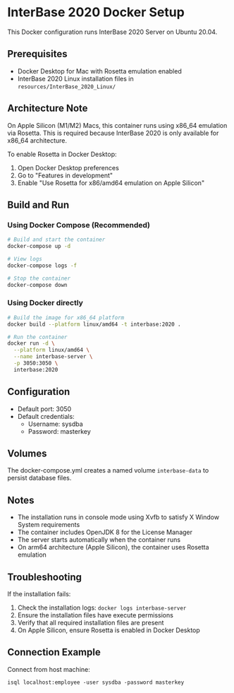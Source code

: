 # InterBase 2020 Docker Setup

This Docker configuration runs InterBase 2020 Server on Ubuntu 20.04.

## Prerequisites

- Docker Desktop for Mac with Rosetta emulation enabled
- InterBase 2020 Linux installation files in `resources/InterBase_2020_Linux/`

## Architecture Note

On Apple Silicon (M1/M2) Macs, this container runs using x86_64 emulation via Rosetta. This is required because InterBase 2020 is only available for x86_64 architecture.

To enable Rosetta in Docker Desktop:
1. Open Docker Desktop preferences
2. Go to "Features in development"
3. Enable "Use Rosetta for x86/amd64 emulation on Apple Silicon"

## Build and Run

### Using Docker Compose (Recommended)

```bash
# Build and start the container
docker-compose up -d

# View logs
docker-compose logs -f

# Stop the container
docker-compose down
```

### Using Docker directly

```bash
# Build the image for x86_64 platform
docker build --platform linux/amd64 -t interbase:2020 .

# Run the container
docker run -d \
  --platform linux/amd64 \
  --name interbase-server \
  -p 3050:3050 \
  interbase:2020
```

## Configuration

- Default port: 3050
- Default credentials:
  - Username: sysdba
  - Password: masterkey

## Volumes

The docker-compose.yml creates a named volume `interbase-data` to persist database files.

## Notes

- The installation runs in console mode using Xvfb to satisfy X Window System requirements
- The container includes OpenJDK 8 for the License Manager
- The server starts automatically when the container runs
- On arm64 architecture (Apple Silicon), the container uses Rosetta emulation

## Troubleshooting

If the installation fails:
1. Check the installation logs: `docker logs interbase-server`
2. Ensure the installation files have execute permissions
3. Verify that all required installation files are present
4. On Apple Silicon, ensure Rosetta is enabled in Docker Desktop

## Connection Example

Connect from host machine:
```
isql localhost:employee -user sysdba -password masterkey
```